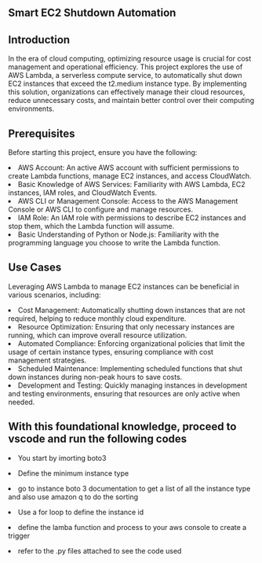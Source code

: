 
<h2>Smart EC2 Shutdown Automation</h2>
<h2>Introduction</h2>
<p>In the era of cloud computing, optimizing resource usage is crucial for cost management and operational efficiency. This project explores the use of AWS Lambda, a serverless compute service, to automatically shut down EC2 instances that exceed the t2.medium instance type. By implementing this solution, organizations can effectively manage their cloud resources, reduce unnecessary costs, and maintain better control over their computing environments.</p>
<h2>Prerequisites</h2>
<p>
Before starting this project, ensure you have the following:
<li>AWS Account: An active AWS account with sufficient permissions to create Lambda functions, manage EC2 instances, and access CloudWatch.</li>
<li>Basic Knowledge of AWS Services: Familiarity with AWS Lambda, EC2 instances, IAM roles, and CloudWatch Events.</li>
<li>AWS CLI or Management Console: Access to the AWS Management Console or AWS CLI to configure and manage resources.</li>
<li>IAM Role: An IAM role with permissions to describe EC2 instances and stop them, which the Lambda function will assume.</li>
<li>Basic Understanding of Python or Node.js: Familiarity with the programming language you choose to write the Lambda function.</li></p>
<h2>Use Cases</h2>
<p>
Leveraging AWS Lambda to manage EC2 instances can be beneficial in various scenarios, including:
<li>Cost Management: Automatically shutting down instances that are not required, helping to reduce monthly cloud expenditure.</li>
<li>Resource Optimization: Ensuring that only necessary instances are running, which can improve overall resource utilization.</li>
<li>Automated Compliance: Enforcing organizational policies that limit the usage of certain instance types, ensuring compliance with cost management strategies.</li>
<li>Scheduled Maintenance: Implementing scheduled functions that shut down instances during non-peak hours to save costs.</li>
<li>Development and Testing: Quickly managing instances in development and testing environments, ensuring that resources are only active when needed.</li></p>
<h2>With this foundational knowledge, proceed to vscode and run the following codes</h2>
<p><li>You start by imorting boto3</li></p>
<p><li>Define the minimum instance type</li></p>
<p><li>go to instance boto 3 documentation to get a list of all the instance type and also use amazon q to do the sorting</li></p>
<p><li>Use a for loop to define the instance id</li></p>
<p><li>define the lamba function and process to your aws console to create a trigger</li></p>
<p><li>refer to the .py files attached to see the code used</li></p>
      

